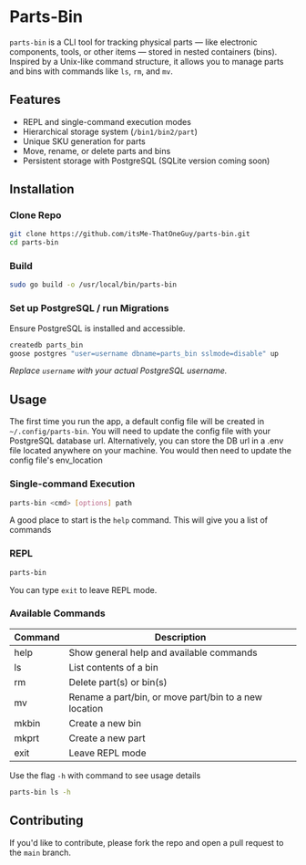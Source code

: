 # Parts-Bin

`parts-bin` is a CLI tool for tracking physical parts — like electronic components, tools, or other items — stored in nested containers (bins). Inspired by a Unix-like command structure, it allows you to manage parts and bins with commands like `ls`, `rm`, and `mv`.

## Features

- REPL and single-command execution modes
- Hierarchical storage system (`/bin1/bin2/part`)
- Unique SKU generation for parts
- Move, rename, or delete parts and bins
- Persistent storage with PostgreSQL (SQLite version coming soon)

## Installation
### Clone Repo
```Bash
git clone https://github.com/itsMe-ThatOneGuy/parts-bin.git
cd parts-bin
```
### Build
```bash
sudo go build -o /usr/local/bin/parts-bin 
```
### Set up PostgreSQL / run Migrations
Ensure PostgreSQL is installed and accessible.
```bash
createdb parts_bin
goose postgres "user=username dbname=parts_bin sslmode=disable" up
```
*Replace `username` with your actual PostgreSQL username.*

## Usage
The first time you run the app, a default config file will be created in `~/.config/parts-bin`.
You will need to update the config file with your PostgreSQL database url.
Alternatively, you can store the DB url in a .env file located anywhere on your machine.
You would then need to update the config file's env_location

### Single-command Execution
```bash
parts-bin <cmd> [options] path
```
A good place to start is the `help` command. This will give you a list of commands

### REPL
```bash
parts-bin
```
You can type `exit` to leave REPL mode.

### Available Commands
| Command | Description                         |
|---------|-------------------------------------|
| help    | Show general help and available commands |
| ls      | List contents of a bin              |
| rm      | Delete part(s) or bin(s)            |
| mv      | Rename a part/bin, or move part/bin to a new location  |
| mkbin   | Create a new bin                    |
| mkprt   | Create a new part                   |
| exit   | Leave REPL mode                   |

Use the flag `-h` with command to see usage details
```bash
parts-bin ls -h
```

## Contributing
If you'd like to contribute, please fork the repo and open a pull request to the `main` branch.
